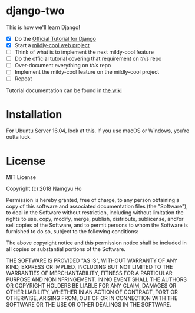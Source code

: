 # django-two

This is how we'll learn Django!

- [x] Do the [Official Tutorial for Django](https://docs.djangoproject.com/en/2.0/intro/tutorial01/)
- [x] Start a [mildly-cool web project](https://github.com/itsnamgyu/mogakco)
- [ ] Think of what is to implement the next mildy-cool feature
- [ ] Do the official tutorial covering that requirement on *this* repo
- [ ] Over-document everything on *this* repo
- [ ] Implement the mildy-cool feature on the mildly-cool project
- [ ] Repeat

Tutorial documentation can be found in [the wiki](https://github.com/itsnamgyu/django-two/wiki)

# Installation

For Ubuntu Server 16.04, look at [this](https://github.com/itsnamgyu/django-two/wiki/Environment-Setup-on-Ubuntu-Server). If you use macOS or Windows, you're outta luck.

# License

MIT License

Copyright (c) 2018 Namgyu Ho

Permission is hereby granted, free of charge, to any person obtaining a copy
of this software and associated documentation files (the "Software"), to deal
in the Software without restriction, including without limitation the rights
to use, copy, modify, merge, publish, distribute, sublicense, and/or sell
copies of the Software, and to permit persons to whom the Software is
furnished to do so, subject to the following conditions:

The above copyright notice and this permission notice shall be included in all
copies or substantial portions of the Software.

THE SOFTWARE IS PROVIDED "AS IS", WITHOUT WARRANTY OF ANY KIND, EXPRESS OR
IMPLIED, INCLUDING BUT NOT LIMITED TO THE WARRANTIES OF MERCHANTABILITY,
FITNESS FOR A PARTICULAR PURPOSE AND NONINFRINGEMENT. IN NO EVENT SHALL THE
AUTHORS OR COPYRIGHT HOLDERS BE LIABLE FOR ANY CLAIM, DAMAGES OR OTHER
LIABILITY, WHETHER IN AN ACTION OF CONTRACT, TORT OR OTHERWISE, ARISING FROM,
OUT OF OR IN CONNECTION WITH THE SOFTWARE OR THE USE OR OTHER DEALINGS IN THE
SOFTWARE.
